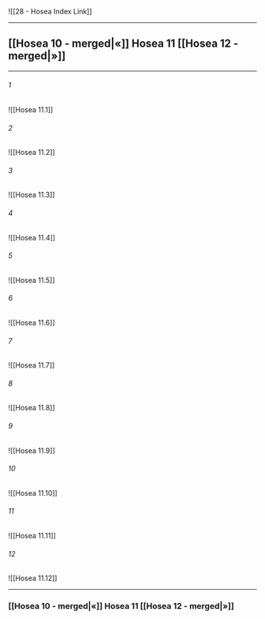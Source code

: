 ![[28 - Hosea Index Link]]

---
##  [[Hosea 10 - merged|«]] Hosea 11 [[Hosea 12 - merged|»]]

---

###### 1
![[Hosea 11.1]] 

###### 2
![[Hosea 11.2]] 

###### 3
![[Hosea 11.3]] 

###### 4
![[Hosea 11.4]]

###### 5 
![[Hosea 11.5]] 

###### 6
![[Hosea 11.6]] 

###### 7
![[Hosea 11.7]] 

###### 8
![[Hosea 11.8]] 

###### 9
![[Hosea 11.9]] 

###### 10
![[Hosea 11.10]] 

###### 11
![[Hosea 11.11]] 

###### 12
![[Hosea 11.12]]


---
###  [[Hosea 10 - merged|«]] Hosea 11 [[Hosea 12 - merged|»]]